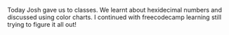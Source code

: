 Today Josh gave us to classes.  We learnt about hexidecimal numbers and discussed using color charts.
I continued with freecodecamp learning 
still trying to figure it all out!